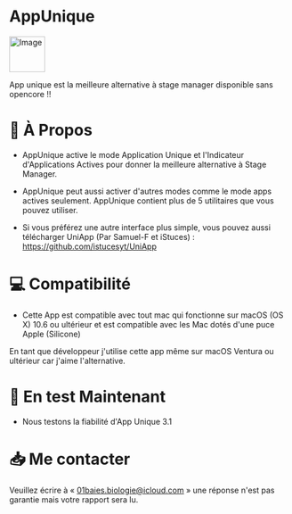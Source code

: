 # AppUnique

<img width="64" alt="Image" src="https://github.com/Astuces-iOS/AppUnique/assets/133143751/f46caf56-1db8-4e0e-a7cc-5bd4c8a72c1e">


App unique est la meilleure alternative à stage manager disponible sans opencore !!

# 📗 À Propos

- AppUnique active le mode Application Unique et l'Indicateur d'Applications Actives pour donner la meilleure alternative à Stage Manager.

- AppUnique peut aussi activer d'autres modes comme le mode apps actives seulement. AppUnique contient plus de 5 utilitaires que vous pouvez utiliser.

- Si vous préférez une autre interface plus simple, vous pouvez aussi télécharger UniApp (Par Samuel-F et iStuces) : https://github.com/istucesyt/UniApp

# 💻 Compatibilité 

- Cette App est compatible avec tout mac qui fonctionne sur macOS (OS X) 10.6 ou ultérieur et est compatible avec les Mac dotés d'une puce Apple (Silicone)

En tant que développeur j'utilise cette app même sur macOS Ventura ou ultérieur car j'aime l'alternative.

# 🐛 En test Maintenant 

- Nous testons la fiabilité d'App Unique 3.1

# 📥 Me contacter

Veuillez écrire à « 01baies.biologie@icloud.com » une réponse n'est pas garantie mais votre rapport sera lu.



